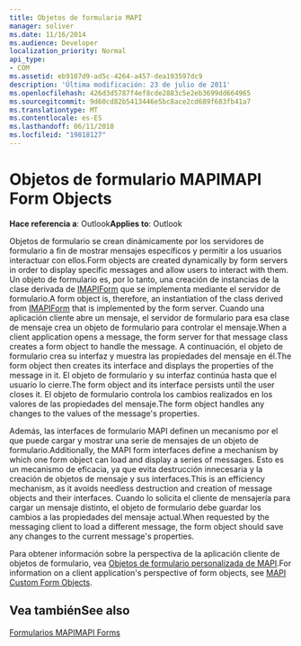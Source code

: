 ```yaml
---
title: Objetos de formulario MAPI
manager: soliver
ms.date: 11/16/2014
ms.audience: Developer
localization_priority: Normal
api_type:
- COM
ms.assetid: eb9107d9-ad5c-4264-a457-dea193597dc9
description: 'Última modificación: 23 de julio de 2011'
ms.openlocfilehash: 426d3d5787f4ef8cde2883c5e2eb3699dd664965
ms.sourcegitcommit: 9d60cd82b5413446e5bc8ace2cd689f683fb41a7
ms.translationtype: MT
ms.contentlocale: es-ES
ms.lasthandoff: 06/11/2018
ms.locfileid: "19818127"
---
```

# <a name="mapi-form-objects"></a><span data-ttu-id="31983-103">Objetos de formulario MAPI</span><span class="sxs-lookup"><span data-stu-id="31983-103">MAPI Form Objects</span></span>

  
  
<span data-ttu-id="31983-104">**Hace referencia a**: Outlook</span><span class="sxs-lookup"><span data-stu-id="31983-104">**Applies to**: Outlook</span></span> 
  
<span data-ttu-id="31983-105">Objetos de formulario se crean dinámicamente por los servidores de formulario a fin de mostrar mensajes específicos y permitir a los usuarios interactuar con ellos.</span><span class="sxs-lookup"><span data-stu-id="31983-105">Form objects are created dynamically by form servers in order to display specific messages and allow users to interact with them.</span></span> <span data-ttu-id="31983-106">Un objeto de formulario es, por lo tanto, una creación de instancias de la clase derivada de [IMAPIForm](imapiformiunknown.md) que se implementa mediante el servidor de formulario.</span><span class="sxs-lookup"><span data-stu-id="31983-106">A form object is, therefore, an instantiation of the class derived from [IMAPIForm](imapiformiunknown.md) that is implemented by the form server.</span></span> <span data-ttu-id="31983-107">Cuando una aplicación cliente abre un mensaje, el servidor de formulario para esa clase de mensaje crea un objeto de formulario para controlar el mensaje.</span><span class="sxs-lookup"><span data-stu-id="31983-107">When a client application opens a message, the form server for that message class creates a form object to handle the message.</span></span> <span data-ttu-id="31983-108">A continuación, el objeto de formulario crea su interfaz y muestra las propiedades del mensaje en él.</span><span class="sxs-lookup"><span data-stu-id="31983-108">The form object then creates its interface and displays the properties of the message in it.</span></span> <span data-ttu-id="31983-109">El objeto de formulario y su interfaz continúa hasta que el usuario lo cierre.</span><span class="sxs-lookup"><span data-stu-id="31983-109">The form object and its interface persists until the user closes it.</span></span> <span data-ttu-id="31983-110">El objeto de formulario controla los cambios realizados en los valores de las propiedades del mensaje.</span><span class="sxs-lookup"><span data-stu-id="31983-110">The form object handles any changes to the values of the message's properties.</span></span> 
  
<span data-ttu-id="31983-111">Además, las interfaces de formulario MAPI definen un mecanismo por el que puede cargar y mostrar una serie de mensajes de un objeto de formulario.</span><span class="sxs-lookup"><span data-stu-id="31983-111">Additionally, the MAPI form interfaces define a mechanism by which one form object can load and display a series of messages.</span></span> <span data-ttu-id="31983-112">Esto es un mecanismo de eficacia, ya que evita destrucción innecesaria y la creación de objetos de mensaje y sus interfaces.</span><span class="sxs-lookup"><span data-stu-id="31983-112">This is an efficiency mechanism, as it avoids needless destruction and creation of message objects and their interfaces.</span></span> <span data-ttu-id="31983-113">Cuando lo solicita el cliente de mensajería para cargar un mensaje distinto, el objeto de formulario debe guardar los cambios a las propiedades del mensaje actual.</span><span class="sxs-lookup"><span data-stu-id="31983-113">When requested by the messaging client to load a different message, the form object should save any changes to the current message's properties.</span></span>
  
<span data-ttu-id="31983-114">Para obtener información sobre la perspectiva de la aplicación cliente de objetos de formulario, vea [Objetos de formulario personalizada de MAPI](mapi-custom-form-objects.md).</span><span class="sxs-lookup"><span data-stu-id="31983-114">For information on a client application's perspective of form objects, see [MAPI Custom Form Objects](mapi-custom-form-objects.md).</span></span>
  
## <a name="see-also"></a><span data-ttu-id="31983-115">Vea también</span><span class="sxs-lookup"><span data-stu-id="31983-115">See also</span></span>



[<span data-ttu-id="31983-116">Formularios MAPI</span><span class="sxs-lookup"><span data-stu-id="31983-116">MAPI Forms</span></span>](mapi-forms.md)

